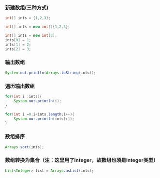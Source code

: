 ### 新建数组(三种方式)
```java
int[] ints = {1,2,3};
```
```java
int[] ints = new int[]{1,2,3};
```
```java
int[] ints = new int[3];
ints[0] = 1;
ints[1] = 2;
ints[2] = 3;
```
### 输出数组
```java
System.out.println(Arrays.toString(ints));
```
### 遍历输出数组
```java
for(int i :ints){
    System.out.println(i);
}
```
```java
for(int i =0;i<ints.length;i++){
    System.out.println(ints[i]);
}
```
### 数组排序
```java
Arrays.sort(ints);
```
### 数组转换为集合（注：这里用了Integer，故数组也须是Integer类型）
```java
List<Integer> list = Arrays.asList(ints);
```
